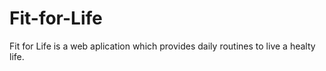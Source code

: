 # Fit-for-Life
Fit for Life is a web aplication which provides daily routines to live a healty life.
